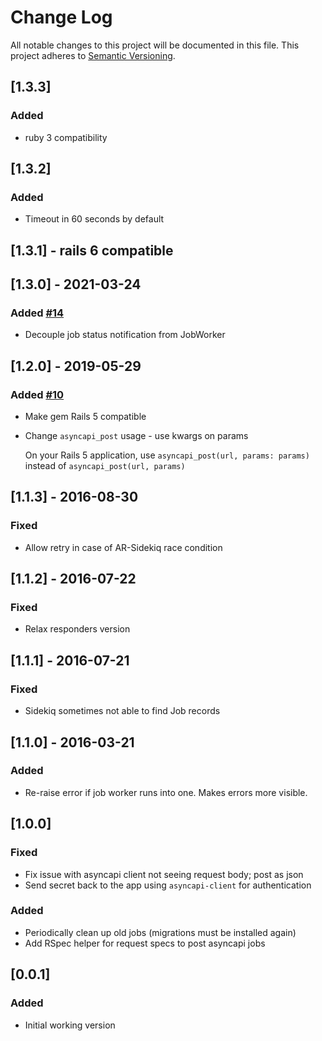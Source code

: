 # Change Log
All notable changes to this project will be documented in this file.
This project adheres to [Semantic Versioning](http://semver.org/).

## [1.3.3]
### Added
- ruby 3 compatibility

## [1.3.2]
### Added
- Timeout in 60 seconds by default

## [1.3.1] - rails 6 compatible

## [1.3.0] - 2021-03-24
### Added [#14](http://github.com/G5/asyncapi-server/pull/10)
- Decouple job status notification from JobWorker

## [1.2.0] - 2019-05-29
### Added [#10](http://github.com/G5/asyncapi-server/pull/10)
- Make gem Rails 5 compatible
- Change `asyncapi_post` usage - use kwargs on params

  On your Rails 5 application, use `asyncapi_post(url, params: params)` instead of `asyncapi_post(url, params)`

## [1.1.3] - 2016-08-30
### Fixed
- Allow retry in case of AR-Sidekiq race condition

## [1.1.2] - 2016-07-22
### Fixed
- Relax responders version

## [1.1.1] - 2016-07-21
### Fixed
- Sidekiq sometimes not able to find Job records

## [1.1.0] - 2016-03-21
### Added
- Re-raise error if job worker runs into one. Makes errors more visible.

## [1.0.0]
### Fixed
- Fix issue with asyncapi client not seeing request body; post as json
- Send secret back to the app using `asyncapi-client` for authentication

### Added
- Periodically clean up old jobs (migrations must be installed again)
- Add RSpec helper for request specs to post asyncapi jobs

## [0.0.1]
### Added
- Initial working version
